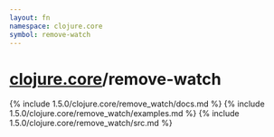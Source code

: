 ```yaml
---
layout: fn
namespace: clojure.core
symbol: remove-watch
---
```


# [clojure.core](../)/remove-watch

{% include 1.5.0/clojure.core/remove_watch/docs.md %}
{% include 1.5.0/clojure.core/remove_watch/examples.md %}
{% include 1.5.0/clojure.core/remove_watch/src.md %}

